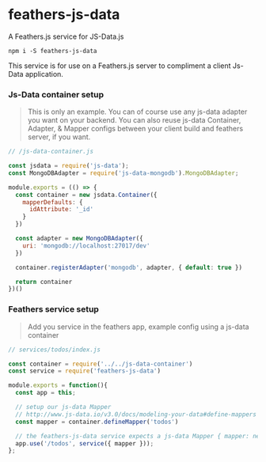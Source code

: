 # feathers-js-data
A Feathers.js service for JS-Data.js

```
npm i -S feathers-js-data
```

This service is for use on a Feathers.js server to compliment a client Js-Data
application.

### Js-Data container setup

> This is only an example. You can of course use any js-data adapter you want on
your backend. You can also reuse js-data Container, Adapter, & Mapper configs
between your client build and feathers server, if you want.

```js
// /js-data-container.js

const jsdata = require('js-data');
const MongoDBAdapter = require('js-data-mongodb').MongoDBAdapter;

module.exports = (() => {
  const container = new jsdata.Container({
    mapperDefaults: {
      idAttribute: '_id'
    }
  })

  const adapter = new MongoDBAdapter({
    uri: 'mongodb://localhost:27017/dev'
  })

  container.registerAdapter('mongodb', adapter, { default: true })

  return container
})()
```


### Feathers service setup

> Add you service in the feathers app, example config using a js-data container

```js
// services/todos/index.js

const container = require('../../js-data-container')
const service = require('feathers-js-data')

module.exports = function(){
  const app = this;

  // setup our js-data Mapper
  // http://www.js-data.io/v3.0/docs/modeling-your-data#define-mappers
  const mapper = container.defineMapper('todos')

  // the feathers-js-data service expects a js-data Mapper { mapper: new Mapper() }
  app.use('/todos', service({ mapper }));
};

```
